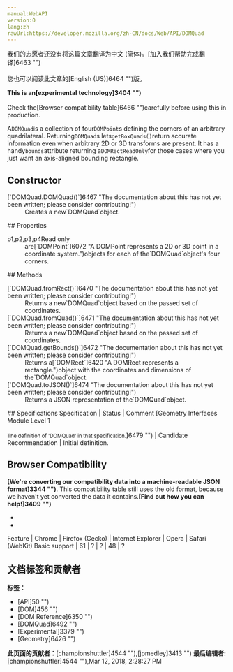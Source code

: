 ```yaml
---
manual:WebAPI
version:0
lang:zh
rawUrl:https://developer.mozilla.org/zh-CN/docs/Web/API/DOMQuad
---
```




<bdi>我们的志愿者还没有将这篇文章翻译为<bdi>中文 (简体)</bdi>。[加入我们帮助完成翻译]6463 "")<br></br>您也可以阅读此文章的[English (US)]6464 "")版。</bdi>






**This is an[experimental technology]3404 "")**<br></br>Check the[Browser compatibility table]6466 "")carefully before using this in production.




A`DOMQuad`is a collection of four`DOMPoint`s defining the corners of an arbitrary quadrilateral. Returning`DOMQuad`s lets`getBoxQuads()`return accurate information even when arbitrary 2D or 3D transforms are present. It has a handy`bounds`attribute returning a`DOMRectReadOnly`for those cases where you just want an axis-aligned bounding rectangle.


## Constructor<a name="Constructor"></a>
<dl><dt>[`DOMQuad.DOMQuad()`]6467 "The documentation about this has not yet been written; please consider contributing!")</dt><dd>Creates a new`DOMQuad`object.</dd></dl>
## Properties<a name="Properties"></a>
<dl><dt>p1,p2,p3,p4Read only</dt><dd>are[`DOMPoint`]6072 "A DOMPoint represents a 2D or 3D point in a coordinate system.")objects for each of the`DOMQuad`object&#39;s four corners.</dd></dl>
## Methods<a name="Methods"></a>
<dl><dt>[`DOMQuad.fromRect()`]6470 "The documentation about this has not yet been written; please consider contributing!")</dt><dd>Returns a new`DOMQuad`object based on the passed set of coordinates.</dd><dt>[`DOMQuad.fromQuad()`]6471 "The documentation about this has not yet been written; please consider contributing!")</dt><dd>Returns a new`DOMQuad`object based on the passed set of coordinates.</dd><dt>[`DOMQuad.getBounds()`]6472 "The documentation about this has not yet been written; please consider contributing!")</dt><dd>Returns a[`DOMRect`]6420 "A DOMRect represents a rectangle.")object with the coordinates and dimensions of the`DOMQuad`object.</dd><dt>[`DOMQuad.toJSON()`]6474 "The documentation about this has not yet been written; please consider contributing!")</dt><dd>Returns a JSON representation of the`DOMQuad`object.</dd></dl>
## Specifications<a name="Specifications"></a>
Specification | Status | Comment 
[Geometry Interfaces Module Level 1<br></br><small>The definition of &#39;DOMQuad&#39; in that specification.</small>]6479 "") | Candidate Recommendation | Initial definition. 


## Browser Compatibility<a name="Browser_Compatibility"></a>


**[We&#39;re converting our compatibility data into a machine-readable JSON format]3344 "")**. This compatibility table still uses the old format, because we haven&#39;t yet converted the data it contains.**[Find out how you can help!]3409 "")**


* 
* 
Feature | Chrome | Firefox (Gecko) | Internet Explorer | Opera | Safari (WebKit) 
Basic support | 61 | ? | ? | 48 | ? 







## 文档标签和贡献者
**标签：**
* [API]50 "")
* [DOM]456 "")
* [DOM Reference]6350 "")
* [DOMQuad]6492 "")
* [Experimental]3379 "")
* [Geometry]6426 "")

**此页面的贡献者：**[championshuttler]4544 ""),[jpmedley]3413 "")
**最后编辑者:**[championshuttler]4544 ""),<time>Mar 12, 2018, 2:28:27 PM</time>


